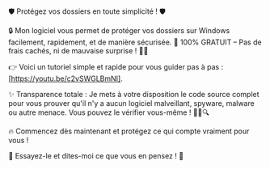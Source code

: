 🛡️ Protégez vos dossiers en toute simplicité ! 🛡️

🔒 Mon logiciel vous permet de protéger vos dossiers sur Windows facilement, rapidement, et de manière sécurisée.
💯 100% GRATUIT – Pas de frais cachés, ni de mauvaise surprise ! 🚫🎣

👉 Voici un tutoriel simple et rapide pour vous guider pas à pas : [https://youtu.be/c2vSWGLBmNI].

✨ Transparence totale :
Je mets à votre disposition le code source complet pour vous prouver qu'il n'y a aucun logiciel malveillant, spyware, malware ou autre menace. Vous pouvez le vérifier vous-même ! 🧑‍💻🔍

🔥 Commencez dès maintenant et protégez ce qui compte vraiment pour vous !

🚀 Essayez-le et dites-moi ce que vous en pensez ! 🚀
